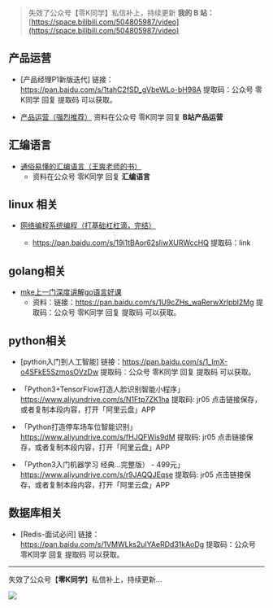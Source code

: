 
> 失效了公众号【零K同学】私信补上，持续更新
> **我的 B 站：**[https://space.bilibili.com/504805987/video](https://space.bilibili.com/504805987/video)

## 产品运营

- [产品经理P1新版迭代] 链接：https://pan.baidu.com/s/1tahC2fSD_gVbeWLo-bH98A 
提取码：公众号 零K同学 回复 提取码 可以获取。

- [产品运营（强烈推荐）](https://www.bilibili.com/video/BV1o7411h7xp?share_source=copy_web) 资料在公众号 零K同学 回复 **B站产品运营**

## 汇编语言

- [通俗易懂的汇编语言（王爽老师的书）](https://www.bilibili.com/video/BV1Wu411B72F?share_source=copy_web)
  - 资料在公众号 零K同学 回复 **汇编语言**


## linux 相关

- [网络编程系统编程（打基础杠杠滴，完结）](https://www.bilibili.com/video/BV1iy4y1t7jL?share_source=copy_web)

  - https://pan.baidu.com/s/19i1tBAor62sIiwXURWccHQ 提取码：link



## golang相关

- [mke上一门深度讲解go语言好课](https://www.bilibili.com/video/BV1694y1Z7nA?share_source=copy_web)
  - 资料：链接：https://pan.baidu.com/s/1U9cZHs_waRerwXrIpbI2Mg 
	提取码：公众号 零K同学 回复 提取码 可以获取。


## python相关

- [python入门到人工智能] 链接：https://pan.baidu.com/s/1_ImX-o4SFkE5SzmosOVzDw  提取码：公众号 零K同学 回复 提取码 可以获取。

- 「Python3+TensorFlow打造人脸识别智能小程序」https://www.aliyundrive.com/s/N1Ftp7ZK1ha 提取码: jr05
点击链接保存，或者复制本段内容，打开「阿里云盘」APP 

- 「Python打造停车场车位智能识别」https://www.aliyundrive.com/s/fHJQFWis9dM 提取码: jr05
点击链接保存，或者复制本段内容，打开「阿里云盘」APP

- 「Python3入门机器学习 经典...完整版） - 499元」https://www.aliyundrive.com/s/r9JAQQJEqse 提取码: jr05
点击链接保存，或者复制本段内容，打开「阿里云盘」APP 

## 数据库相关

- [Redis-面试必问] 链接：https://pan.baidu.com/s/1VMWLks2ulYAeRDd31kAoDg 
提取码：公众号 零K同学 回复 提取码 可以获取。



-----

失效了公众号【**零K同学**】私信补上，持续更新...

![](https://cdn.jsdelivr.net/gh/kendall-cpp/blogPic@main/blog-img-02/公众号二维码.leozf4yvy34.jpg)